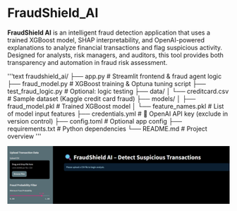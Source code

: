 # FraudShield_AI
**FraudShield AI** is an intelligent fraud detection application that uses a trained XGBoost model, SHAP interpretability, and OpenAI-powered explanations to analyze financial transactions and flag suspicious activity. Designed for analysts, risk managers, and auditors, this tool provides both transparency and automation in fraud risk assessment.

'''text
fraudshield_ai/
├── app.py                 # Streamlit frontend & fraud agent logic
├── fraud_model.py         # XGBoost training & Optuna tuning script
├── test_fraud_logic.py    # Optional: logic testing
├── data/
│   └── creditcard.csv     # Sample dataset (Kaggle credit card fraud)
├── models/
│   ├── fraud_model.pkl    # Trained XGBoost model
│   └── feature_names.pkl  # List of model input features
├── credentials.yml        # 🔐 OpenAI API key (exclude in version control)
├── config.toml            # Optional app config
├── requirements.txt       # Python dependencies
└── README.md              # Project overview
'''

![alt image](https://raw.githubusercontent.com/boprosv/FraudShield_AI/8a77d13377036e184c241d463c7d94a60ef94566/Screenshot%202025-06-23%20104211.png)
